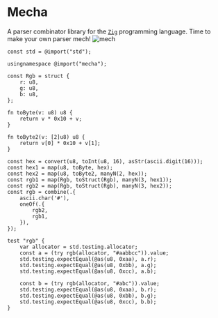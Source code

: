 # Mecha

A parser combinator library for the [`Zig`](https://ziglang.org/)
programming language. Time to make your own parser mech!
![mech](https://thumbs.gfycat.com/GrippingElatedAzurevasesponge-size_restricted.gif)

```zig
const std = @import("std");

usingnamespace @import("mecha");

const Rgb = struct {
    r: u8,
    g: u8,
    b: u8,
};

fn toByte(v: u8) u8 {
    return v * 0x10 + v;
}

fn toByte2(v: [2]u8) u8 {
    return v[0] * 0x10 + v[1];
}

const hex = convert(u8, toInt(u8, 16), asStr(ascii.digit(16)));
const hex1 = map(u8, toByte, hex);
const hex2 = map(u8, toByte2, manyN(2, hex));
const rgb1 = map(Rgb, toStruct(Rgb), manyN(3, hex1));
const rgb2 = map(Rgb, toStruct(Rgb), manyN(3, hex2));
const rgb = combine(.{
    ascii.char('#'),
    oneOf(.{
        rgb2,
        rgb1,
    }),
});

test "rgb" {
    var allocator = std.testing.allocator;
    const a = (try rgb(allocator, "#aabbcc")).value;
    std.testing.expectEqual(@as(u8, 0xaa), a.r);
    std.testing.expectEqual(@as(u8, 0xbb), a.g);
    std.testing.expectEqual(@as(u8, 0xcc), a.b);

    const b = (try rgb(allocator, "#abc")).value;
    std.testing.expectEqual(@as(u8, 0xaa), b.r);
    std.testing.expectEqual(@as(u8, 0xbb), b.g);
    std.testing.expectEqual(@as(u8, 0xcc), b.b);
}

```

